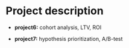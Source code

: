 # Project description

- **project6:** cohort analysis, LTV, ROI

- **project7:** hypothesis prioritization, A/B-test
